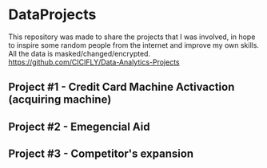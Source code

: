 # DataProjects

This repository was made to share the projects that I was involved, in hope to inspire some random people from the internet and improve my own skills.
All the data is masked/changed/encrypted.
https://github.com/CICIFLY/Data-Analytics-Projects

## Project #1 - Credit Card Machine Activaction (acquiring machine) 


## Project #2 - Emegencial Aid


## Project #3 - Competitor's expansion



